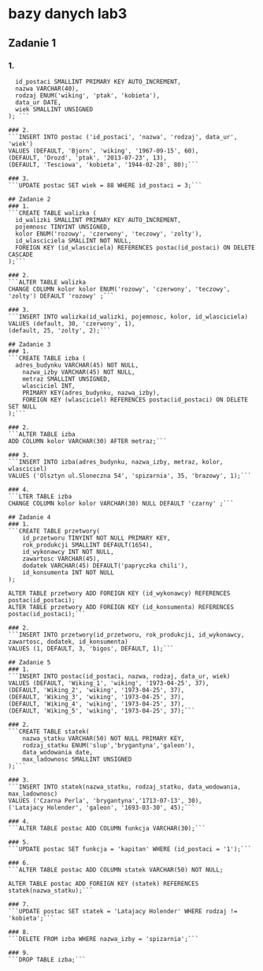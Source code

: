 # bazy danych lab3
## Zadanie 1
### 1.
```CREATE TABLE postac (
  id_postaci SMALLINT PRIMARY KEY AUTO_INCREMENT,
  nazwa VARCHAR(40),
  rodzaj ENUM('wiking', 'ptak', 'kobieta'),
  data_ur DATE,
  wiek SMALLINT UNSIGNED
); ```

### 2.
```INSERT INTO postac ('id_postaci', 'nazwa', 'rodzaj', data_ur', 'wiek')
VALUES (DEFAULT, 'Bjorn', 'wiking', '1967-09-15', 60),
(DEFAULT, 'Drozd', 'ptak', '2013-07-23', 13),
(DEFAULT, 'Tesciowa', 'kobieta', '1944-02-28', 80);```

### 3.
```UPDATE postac SET wiek = 88 WHERE id_postaci = 3;```

## Zadanie 2
### 1.
```CREATE TABLE walizka (
  id_walizki SMALLINT PRIMARY KEY AUTO_INCREMENT,
  pojemnosc TINYINT UNSIGNED,
  kolor ENUM('rozowy', 'czerwony', 'teczowy', 'zolty'),
  id_wlasciciela SMALLINT NOT NULL,
  FOREIGN KEY (id_wlasciciela) REFERENCES postac(id_postaci) ON DELETE CASCADE
);```

### 2.
```ALTER TABLE walizka 
CHANGE COLUMN kolor kolor ENUM('rozowy', 'czerwony', 'teczowy', 'zolty') DEFAULT 'rozowy' ;```

### 3.
```INSERT INTO walizka(id_walizki, pojemnosc, kolor, id_wlasciciela)
VALUES (default, 30, 'czerwony', 1),
(default, 25, 'zolty', 2);```

## Zadanie 3
### 1.
```CREATE TABLE izba (
  adres_budynku VARCHAR(45) NOT NULL,
	nazwa_izby VARCHAR(45) NOT NULL,
	metraz SMALLINT UNSIGNED,
	wlasciciel INT,
	PRIMARY KEY(adres_budynku, nazwa_izby),
	FOREIGN KEY (wlasciciel) REFERENCES postac(id_postaci) ON DELETE SET NULL
);```

### 2.
```ALTER TABLE izba
ADD COLUMN kolor VARCHAR(30) AFTER metraz;```

### 3.
```INSERT INTO izba(adres_budynku, nazwa_izby, metraz, kolor, wlasciciel)
VALUES ('Olsztyn ul.Sloneczna 54', 'spizarnia', 35, 'brazowy', 1);```

### 4.
```LTER TABLE izba 
CHANGE COLUMN kolor kolor VARCHAR(30) NULL DEFAULT 'czarny' ;```

## Zadanie 4
### 1.
```CREATE TABLE przetwory(
	id_przetworu TINYINT NOT NULL PRIMARY KEY,
    rok_produkcji SMALLINT DEFAULT(1654),
    id_wykonawcy INT NOT NULL,
    zawartosc VARCHAR(45),
    dodatek VARCHAR(45) DEFAULT('papryczka chili'),
    id_konsumenta INT NOT NULL
);

ALTER TABLE przetwory ADD FOREIGN KEY (id_wykonawcy) REFERENCES postac(id_postaci);
ALTER TABLE przetwory ADD FOREIGN KEY (id_konsumenta) REFERENCES postac(id_postaci);```

### 2.
```INSERT INTO przetwory(id_przetworu, rok_produkcji, id_wykonawcy, zawartosc, dodatek, id_konsumenta)
VALUES (1, DEFAULT, 3, 'bigos', DEFAULT, 1);```

## Zadanie 5
### 1.
```INSERT INTO postac(id_postaci, nazwa, rodzaj, data_ur, wiek)
VALUES (DEFAULT, 'Wiking_1', 'wiking', '1973-04-25', 37),
(DEFAULT, 'Wiking_2', 'wiking', '1973-04-25', 37),
(DEFAULT, 'Wiking_3', 'wiking', '1973-04-25', 37),
(DEFAULT, 'Wiking_4', 'wiking', '1973-04-25', 37),
(DEFAULT, 'Wiking_5', 'wiking', '1973-04-25', 37);```

### 2.
```CREATE TABLE statek(
	nazwa_statku VARCHAR(50) NOT NULL PRIMARY KEY,
    rodzaj_statku ENUM('slup','brygantyna','galeon'),
    data_wodowania date,
    max_ladownosc SMALLINT UNSIGNED
);```

### 3.
```INSERT INTO statek(nazwa_statku, rodzaj_statku, data_wodowania, max_ladownosc)
VALUES ('Czarna Perla', 'brygantyna','1713-07-13', 30),
('Latajacy Holender', 'galeon', '1693-03-30', 45);```

### 4.
```ALTER TABLE postac ADD COLUMN funkcja VARCHAR(30);```

### 5.
```UPDATE postac SET funkcja = 'kapitan' WHERE (id_postaci = '1');```

### 6.
```ALTER TABLE postac ADD COLUMN statek VARCHAR(50) NOT NULL;

ALTER TABLE postac ADD FOREIGN KEY (statek) REFERENCES statek(nazwa_statku);```

### 7.
```UPDATE postac SET statek = 'Latajacy Holender' WHERE rodzaj != 'kobieta';```

### 8.
```DELETE FROM izba WHERE nazwa_izby = 'spizarnia';```

### 9.
```DROP TABLE izba;```